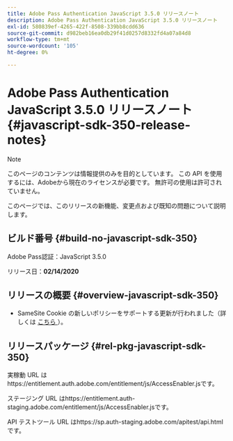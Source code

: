 ```yaml
---
title: Adobe Pass Authentication JavaScript 3.5.0 リリースノート
description: Adobe Pass Authentication JavaScript 3.5.0 リリースノート
exl-id: 580839ef-4265-422f-8508-339bb8cdd636
source-git-commit: d982beb16ea0db29f41d0257d8332fd4a07a84d8
workflow-type: tm+mt
source-wordcount: '105'
ht-degree: 0%

---
```


# Adobe Pass Authentication JavaScript 3.5.0 リリースノート {#javascript-sdk-350-release-notes}

>[!NOTE]
>
>このページのコンテンツは情報提供のみを目的としています。 この API を使用するには、Adobeから現在のライセンスが必要です。 無許可の使用は許可されていません。

このページでは、このリリースの新機能、変更点および既知の問題について説明します。

## ビルド番号 {#build-no-javascript-sdk-350}

Adobe Pass認証：JavaScript 3.5.0

リリース日：**02/14/2020**


## リリースの概要 {#overview-javascript-sdk-350}

* SameSite Cookie の新しいポリシーをサポートする更新が行われました（詳しくは [ こちら ](https://datatracker.ietf.org/doc/html/draft-ietf-httpbis-cookie-same-site-00)）。


## リリースパッケージ {#rel-pkg-javascript-sdk-350}

実稼動 URL はhttps://entitlement.auth.adobe.com/entitlement/js/AccessEnabler.jsです。

ステージング URL はhttps://entitlement.auth-staging.adobe.com/entitlement/js/AccessEnabler.jsです。

API テストツール URL はhttps://sp.auth-staging.adobe.com/apitest/api.htmlです。
